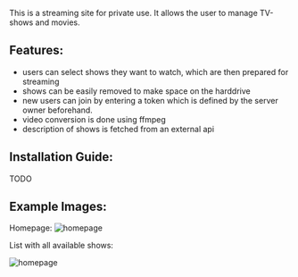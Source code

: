 This is a streaming site for private use. It allows the user to manage TV-shows and movies.

## Features:

*   users can select shows they want to watch, which are then prepared for streaming
*   shows can be easily removed to make space on the harddrive
*   new users can join by entering a token which is defined by the server owner beforehand.
*   video conversion is done using ffmpeg
*   description of shows is fetched from an external api
   


## Installation Guide:

TODO




## Example Images:


Homepage:
![homepage](https://github.com/Paul-Austria/streaming/blob/master/images/streamsave.JPG)


List with all available shows:

![homepage](https://github.com/Paul-Austria/streaming/blob/master/images/p2.JPG?raw=true)
